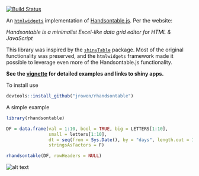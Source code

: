 [![Build Status](https://travis-ci.org/jrowen/rhandsontable.svg?branch=master)](https://travis-ci.org/jrowen/rhandsontable)

An [`htmlwidgets`](http://www.htmlwidgets.org/) implementation of [Handsontable.js](http://http://handsontable.com/).  Per the website:

*Handsontable is a minimalist Excel-like data grid editor for HTML & JavaScript*

This library was inspired by the [`shinyTable`](https://github.com/trestletech/shinyTable) package.  Most of the original functionality was preserved, and the `htmlwidgets` framework made it possible to leverage even more of the Handsontable.js functionality.

**See the [vignette](http://rpubs.com/jrowen/intro_rhandsontable) for detailed examples and links to shiny apps.**

To install use
```R
devtools::install_github("jrowen/rhandsontable")
```

A simple example
```R
library(rhandsontable)

DF = data.frame(val = 1:10, bool = TRUE, big = LETTERS[1:10],
                small = letters[1:10],
                dt = seq(from = Sys.Date(), by = "days", length.out = 10),
                stringsAsFactors = F)

rhandsontable(DF, rowHeaders = NULL)
```
![alt text](https://github.com/jrowen/rhandsontable/tree/master/inst/examples/images/rhandsontable_readme.png "A simple example")
